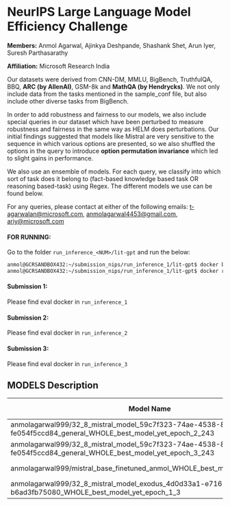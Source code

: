 # NeurIPS Large Language Model Efficiency Challenge

**Members:** Anmol Agarwal, Ajinkya Deshpande, Shashank Shet, Arun Iyer, Suresh Parthasarathy

**Affiliation:** Microsoft Research India


Our datasets were derived from CNN-DM, MMLU, BigBench, TruthfulQA, BBQ, **ARC (by AllenAI)**, GSM-8k and **MathQA (by Hendrycks)**. We not only include data from the tasks mentioned in the sample_conf file, but also include other diverse tasks from BigBench.

In order to add robustness and fairness to our models, we also include special queries in our dataset which have been perturbed to measure robustness and fairness in the same way as HELM does perturbations.
Our initial findings suggested that models like Mistral are very sensitive to the sequence in which various options are presented, so we also shuffled the options in the query to introduce **option permutation invariance** which led to slight gains in performance.

We also use an ensemble of models. For each query, we classify into which sort of task does it belong to (fact-based knowledge based task OR reasoning based-task) using Regex. The different models we use can be found below.

For any queries, please contact at either of the following emails: t-agarwalan@microsoft.com, anmolagarwal4453@gmail.com, ariy@microsoft.com

#### FOR RUNNING:
Go to the folder ```run_inference_<NUM>/lit-gpt``` and run the below:
```bash
anmol@GCRSANDBOX432:~/submission_nips/run_inference_1/lit-gpt$ docker build -t sample_submission .
anmol@GCRSANDBOX432:~/submission_nips/run_inference_1/lit-gpt$ docker run --gpus all -p 8080:80 sample_submission

```

#### Submission 1:
Please find eval docker in `run_inference_1`

#### Submission 2:
Please find eval docker in `run_inference_2`


#### Submission 3:
Please find eval docker in `run_inference_3`



## MODELS Description
| Model Name    | Huggingface Link              | Dataset Link                  |
|--------------|------------------------------|------------------------------|
| anmolagarwal999/32_8_mistral_model_59c7f323-74ae-4538-808b-fe054f5ccd84_general_WHOLE_best_model_yet_epoch_2_243      | [Huggingface Model A](https://huggingface.co/anmolagarwal999/32_8_mistral_model_59c7f323-74ae-4538-808b-fe054f5ccd84_general_WHOLE_best_model_yet_epoch_2_243)  | [pegasus_combined_general_train_dataset.json (9846 rows)](https://huggingface.co/datasets/ajdesh2000/pegasus_combined_general_train_dataset) 
| anmolagarwal999/32_8_mistral_model_59c7f323-74ae-4538-808b-fe054f5ccd84_general_WHOLE_best_model_yet_epoch_3_243      | [Huggingface Model B](https://huggingface.co/anmolagarwal999/32_8_mistral_model_59c7f323-74ae-4538-808b-fe054f5ccd84_general_WHOLE_best_model_yet_epoch_3_243)  | [pegasus_combined_general_train_dataset.json (9846 rows)](https://huggingface.co/datasets/ajdesh2000/pegasus_combined_general_train_dataset)  
| anmolagarwal999/mistral_base_finetuned_anmol_WHOLE_best_model_yet_epoch_2_1      | [Huggingface Model C](https://huggingface.co/anmolagarwal999/mistral_base_finetuned_anmol_WHOLE_best_model_yet_epoch_2_1)  | [backup_training_datasets_without_math/combined_train_dataset.json](https://huggingface.co/datasets/ajdesh2000/combined_train_dataset_v2) 
| anmolagarwal999/32_8_mistral_model_exodus_4d0d33a1-e716-41fb-99c1-b6ad3fb75080_WHOLE_best_model_yet_epoch_1_3      | [Huggingface Model D](https://huggingface.co/anmolagarwal999/32_8_mistral_model_exodus_4d0d33a1-e716-41fb-99c1-b6ad3fb75080_WHOLE_best_model_yet_epoch_1_3)  | [exodus_combined_general_train_dataset.json](https://huggingface.co/datasets/ajdesh2000/exodus_combined_general_train_dataset_v2)      
